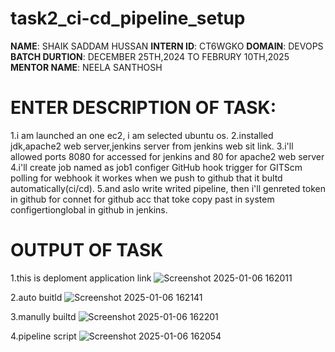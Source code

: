 # task2_ci-cd_pipeline_setup

**NAME**: SHAIK SADDAM HUSSAN
**INTERN ID**: CT6WGKO
**DOMAIN**: DEVOPS
**BATCH DURTION**: DECEMBER 25TH,2024 TO FEBRURY 10TH,2025
**MENTOR NAME**: NEELA SANTHOSH
# ENTER DESCRIPTION OF TASK:
1.i am launched an one ec2, i am selected ubuntu os.
2.installed jdk,apache2 web server,jenkins server from jenkins web sit link.
3.i'll allowed ports 8080 for accessed for jenkins and 80 for apache2 web server
4.i'll create job named as job1 configer GitHub hook trigger for GITScm polling for webhook it workes when we push to github that it bultd automatically(ci/cd).
5.and aslo write writed pipeline, then i'll genreted token in github for connet for github acc that toke copy past in system configertionglobal in github  in jenkins.

# OUTPUT OF TASK
1.this is deploment application link
![Screenshot 2025-01-06 162011](https://github.com/user-attachments/assets/66528e71-2116-4c61-9f00-ecdd05926ee1)

2.auto buitld
![Screenshot 2025-01-06 162141](https://github.com/user-attachments/assets/9a3b340d-4e9c-4158-9637-9694e7525a7b)

3.manully builtd
![Screenshot 2025-01-06 162201](https://github.com/user-attachments/assets/27e13b58-b971-4a03-8964-b9bbf80cbf21)

4.pipeline script
![Screenshot 2025-01-06 162054](https://github.com/user-attachments/assets/9181c4d5-d70a-4a88-9864-5f74d882f1aa)

